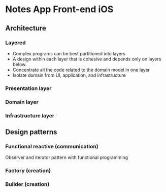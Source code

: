 # Notes App Front-end iOS

## Architecture
### Layered
* Complex programs can be best partitioned into layers
* A design within each layer that is cohesive and depends only on layers below.
* Concentrate all the code related to the domain model in one layer
* Isolate domain from UI, application, and infrastructure

### Presentation layer
### Domain layer
### Infrastructure layer

## Design patterns
### Functional reactive (communication)
Observer and iterator pattern with functional programming 

### Factory (creation)
### Builder (creation)
